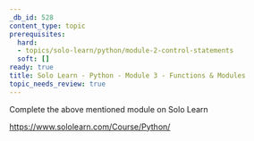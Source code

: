 ```yaml
---
_db_id: 528
content_type: topic
prerequisites:
  hard:
  - topics/solo-learn/python/module-2-control-statements
  soft: []
ready: true
title: Solo Learn - Python - Module 3 - Functions & Modules
topic_needs_review: true
---
```


Complete the above mentioned module on Solo Learn

https://www.sololearn.com/Course/Python/